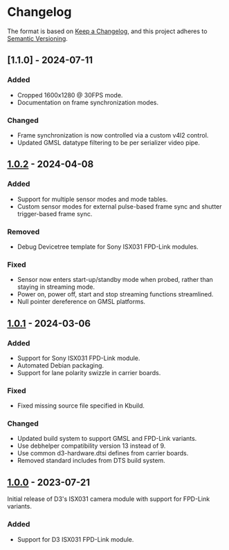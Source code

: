 # Changelog

The format is based on [Keep a Changelog](https://keepachangelog.com/en/1.0.0/),
and this project adheres to [Semantic Versioning](https://semver.org/spec/v2.0.0.html).

## [1.1.0] - 2024-07-11

### Added
- Cropped 1600x1280 @ 30FPS mode.
- Documentation on frame synchronization modes.

### Changed
- Frame synchronization is now controlled via a custom v4l2 control.
- Updated GMSL datatype filtering to be per serializer video pipe.

## [1.0.2] - 2024-04-08

### Added
- Support for multiple sensor modes and mode tables.
- Custom sensor modes for external pulse-based frame sync and shutter trigger-based frame sync.

### Removed
- Debug Devicetree template for Sony ISX031 FPD-Link modules.

### Fixed
- Sensor now enters start-up/standby mode when probed, rather than staying in streaming mode.
- Power on, power off, start and stop streaming functions streamlined.
- Null pointer dereference on GMSL platforms.

## [1.0.1] - 2024-03-06

### Added
- Support for Sony ISX031 FPD-Link module.
- Automated Debian packaging.
- Support for lane polarity swizzle in carrier boards.

### Fixed
- Fixed missing source file specified in Kbuild.

### Changed
- Updated build system to support GMSL and FPD-Link variants.
- Use debhelper compatibility version 13 instead of 9.
- Use common d3-hardware.dtsi defines from carrier boards.
- Removed standard includes from DTS build system.

## [1.0.0] - 2023-07-21

Initial release of D3's ISX031 camera module with support for FPD-Link variants.

### Added
- Support for D3 ISX031 FPD-Link module.

[1.0.2]: https://gitlab.d3engineering.com/nvidia/lkms/d3-module-ar0823/-/compare/D3%2FRELEASE%2F1.0.2...D3%2FRELEASE%2F1.1.0
[1.0.2]: https://gitlab.d3engineering.com/nvidia/lkms/d3-module-ar0823/-/compare/D3%2FRELEASE%2F1.0.1...D3%2FRELEASE%2F1.0.2
[1.0.1]: https://gitlab.d3engineering.com/nvidia/lkms/d3-module-ar0823/-/compare/D3%2FRELEASE%2F1.0.0...D3%2FRELEASE%2F1.0.1
[1.0.0]: https://gitlab.d3engineering.com/nvidia/lkms/d3-module-ar0823/-/tags/D3%2FRELEASE%2F1.0.0
